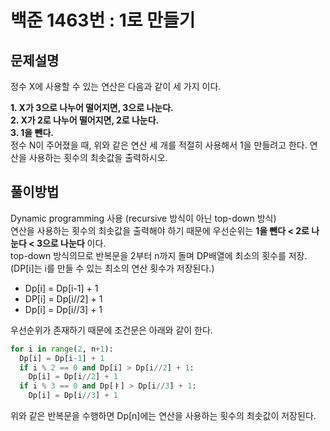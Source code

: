 백준 1463번 : 1로 만들기
====================

문제설명
------

정수 X에 사용할 수 있는 연산은 다음과 같이 세 가지 이다.   

**1. X가 3으로 나누어 떨어지면, 3으로 나눈다.**   
**2. X가 2로 나누어 떨어지면, 2로 나눈다.**   
**3. 1을 뺀다.**   
정수 N이 주어졌을 때, 위와 같은 연산 세 개를 적절히 사용해서 1을 만들려고 한다. 연산을 사용하는 횟수의 최솟값을 출력하시오.   

풀이방법
------

Dynamic programming 사용 (recursive 방식이 아닌 top-down 방식)   
연산을 사용하는 횟수의 최솟값을 출력해야 하기 때문에 우선순위는 **1을 뺀다 < 2로 나눈다 < 3으로 나눈다** 이다.   
top-down 방식의므로 반복문을 2부터 n까지 돌며 DP배열에 최소의 횟수를 저장. (DP[i]는 i를 만들 수 있는 최소의 연산 횟수가 저장된다.)    

  - Dp[i] = Dp[i-1] + 1   
  - DP[i] = Dp[i//2] + 1   
  - Dp[i] = Dp[i//3] + 1  

우선순위가 존재하기 때문에 조건문은 아래와 같이 한다.

```python
for i in range(2, n+1):
  Dp[i] = Dp[i-1] + 1
  if i % 2 == 0 and Dp[i] > Dp[i//2] + 1:
    Dp[i] = Dp[i//2] + 1
  if i % 3 == 0 and Dp[ㅑ] > Dp[i//3] + 1:
    Dp[i] = Dp[i//3] + 1

```

위와 같은 반복문을 수행하면 Dp[n]에는 연산을 사용하는 횟수의 최솟값이 저장된다.
